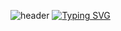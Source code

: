 ![header](https://capsule-render.vercel.app/api?text=Welcome%20To%20My%20Github!&animation=fadeIn&type=Waving&height=180&color=timeGradient)
[![Typing SVG](https://readme-typing-svg.demolab.com?font=Fira+Code&pause=1000&width=500&lines=+Hello!+I'm+Enjoying+Developer%2C+Sunggyu+Lee!+%F0%9F%99%82)](https://git.io/typing-svg)

<!--
**PocachipMind/PocachipMind** is a ✨ _special_ ✨ repository because its `README.md` (this file) appears on your GitHub profile.

Here are some ideas to get you started:

- 🔭 I’m currently working on ...
- 🌱 I’m currently learning ...
- 👯 I’m looking to collaborate on ...
- 🤔 I’m looking for help with ...
- 💬 Ask me about ...
- 📫 How to reach me: ...
- 😄 Pronouns: ...
- ⚡ Fun fact: ...
-->
